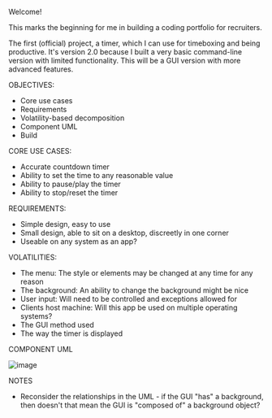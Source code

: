 Welcome!

This marks the beginning for me in building a coding portfolio for recruiters.

The first (official) project, a timer, which I can use for timeboxing and being productive. 
It's version 2.0 because I built a very basic command-line version with limited functionality.
This will be a GUI version with more advanced features. 


OBJECTIVES:
- Core use cases
- Requirements
- Volatility-based decomposition
- Component UML
- Build


CORE USE CASES:
- Accurate countdown timer
- Ability to set the time to any reasonable value
- Ability to pause/play the timer
- Ability to stop/reset the timer


REQUIREMENTS:
- Simple design, easy to use
- Small design, able to sit on a desktop, discreetly in one corner
- Useable on any system as an app?


VOLATILITIES:
- The menu: The style or elements may be changed at any time for any reason
- The background: An ability to change the background might be nice
- User input: Will need to be controlled and exceptions allowed for
- Clients host machine: Will this app be used on multiple operating systems?
- The GUI method used
- The way the timer is displayed

COMPONENT UML

![image](https://github.com/TimWebberAU/Timer2.0/assets/93519534/b2419759-bbf7-4eeb-8d54-6dc1bd1c0efb)


NOTES
- Reconsider the relationships in the UML - if the GUI "has" a background, then doesn't that mean the GUI is "composed of" a background object?
